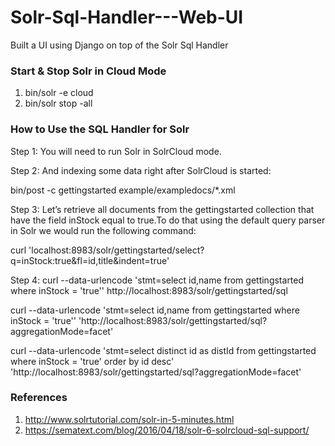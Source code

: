 # Solr-Sql-Handler---Web-UI
Built a UI using Django on top of the Solr Sql Handler


### Start & Stop Solr in Cloud Mode ###
1. bin/solr -e cloud
2. bin/solr stop -all

### How to Use the SQL Handler for Solr ###

Step 1: You will need to run Solr in SolrCloud mode.

Step 2: And indexing some data right after SolrCloud is started:

bin/post -c gettingstarted example/exampledocs/*.xml

Step 3: Let’s retrieve all documents from the gettingstarted collection that have the field inStock equal to true.To do that using the default query parser in Solr we would run the following command:

curl 'localhost:8983/solr/gettingstarted/select?q=inStock:true&fl=id,title&indent=true'

Step 4: curl --data-urlencode 'stmt=select id,name from gettingstarted where inStock = 'true'' http://localhost:8983/solr/gettingstarted/sql

curl --data-urlencode 'stmt=select id,name from gettingstarted where inStock = 'true'' 'http://localhost:8983/solr/gettingstarted/sql?aggregationMode=facet'

curl --data-urlencode 'stmt=select distinct id as distId from gettingstarted where inStock = 'true' order by id desc' 'http://localhost:8983/solr/gettingstarted/sql?aggregationMode=facet'


### References ###
1. http://www.solrtutorial.com/solr-in-5-minutes.html
2. https://sematext.com/blog/2016/04/18/solr-6-solrcloud-sql-support/
